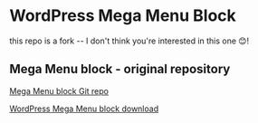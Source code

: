 # WordPress Mega Menu Block
this repo is a fork -- I don't think you're interested in this one 😊!

## Mega Menu block - original repository
[Mega Menu block Git repo](https://github.com/motopress/getwid-megamenu)

[WordPress Mega Menu block download](https://wordpress.org/plugins/megamenu/)
